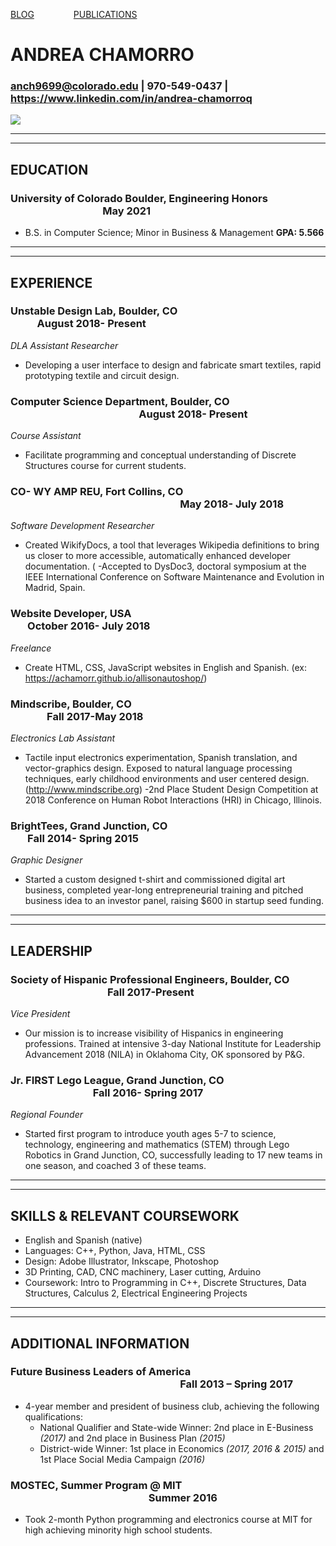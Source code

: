 [BLOG](https://achamorr.github.io/blog/)  &nbsp;&nbsp;&nbsp;&nbsp;&nbsp;&nbsp;&nbsp;&nbsp;&nbsp;&nbsp;&nbsp;&nbsp;&nbsp;&nbsp;  [PUBLICATIONS](https://achamorr.github.io/blog/)

<script>
  (function (w,i,d,g,e,t,s) {w[d] = w[d]||[];t= i.createElement(g);
    t.async=1;t.src=e;s=i.getElementsByTagName(g)[0];s.parentNode.insertBefore(t, s);
  })(window, document, '_gscq','script','//widgets.getsitecontrol.com/131342/script.js');
</script>


# ANDREA CHAMORRO

### anch9699@colorado.edu | 970-549-0437 | https://www.linkedin.com/in/andrea-chamorroq  

![](https://achamorr.github.io/eportfolio/22.JPG)

----
****

## EDUCATION
### University of Colorado Boulder, Engineering Honors	&nbsp;&nbsp;&nbsp;&nbsp;&nbsp;&nbsp;&nbsp;&nbsp;&nbsp;&nbsp;&nbsp;&nbsp;&nbsp;&nbsp;&nbsp;&nbsp;&nbsp;&nbsp;&nbsp;&nbsp; &nbsp;&nbsp;&nbsp;&nbsp;&nbsp;&nbsp;&nbsp;&nbsp;&nbsp;&nbsp;&nbsp;&nbsp;&nbsp;&nbsp;&nbsp;&nbsp;&nbsp;&nbsp;&nbsp;&nbsp;&nbsp;&nbsp;&nbsp;&nbsp;&nbsp;&nbsp;&nbsp;&nbsp;&nbsp;&nbsp;&nbsp;&nbsp;&nbsp;&nbsp;&nbsp;&nbsp;&nbsp; May 2021
- B.S. in Computer Science; Minor in Business & Management	                    **GPA: 5.566**

----
****

## EXPERIENCE
### Unstable Design Lab, Boulder, CO  &nbsp;&nbsp;&nbsp;&nbsp;&nbsp;&nbsp;&nbsp;&nbsp;&nbsp;&nbsp;&nbsp;&nbsp;&nbsp;&nbsp;&nbsp;&nbsp;&nbsp;&nbsp;&nbsp;&nbsp;&nbsp;&nbsp;&nbsp;&nbsp;&nbsp;&nbsp;&nbsp;&nbsp;&nbsp;&nbsp;&nbsp;&nbsp;&nbsp;&nbsp;&nbsp;&nbsp;&nbsp;&nbsp;&nbsp;&nbsp;&nbsp;&nbsp;&nbsp;&nbsp;&nbsp;&nbsp;&nbsp;&nbsp;&nbsp;&nbsp;&nbsp;&nbsp;&nbsp;&nbsp;&nbsp;&nbsp; &nbsp;&nbsp;&nbsp;&nbsp;&nbsp;&nbsp; &nbsp;&nbsp;&nbsp; August 2018- Present
_DLA Assistant Researcher_
- Developing a user interface to design and fabricate smart textiles, rapid prototyping textile and circuit design. 


### Computer Science Department, Boulder, CO	&nbsp;&nbsp;&nbsp;&nbsp;&nbsp;&nbsp;&nbsp;&nbsp;&nbsp;&nbsp;&nbsp;&nbsp;&nbsp;&nbsp;&nbsp;&nbsp;&nbsp;&nbsp;&nbsp;&nbsp;&nbsp;&nbsp;&nbsp;&nbsp;&nbsp;&nbsp;&nbsp;&nbsp;&nbsp;&nbsp;&nbsp;&nbsp;&nbsp;&nbsp;&nbsp;&nbsp;&nbsp;&nbsp;&nbsp;&nbsp;&nbsp;&nbsp;&nbsp;&nbsp;&nbsp;&nbsp;&nbsp;&nbsp; &nbsp;&nbsp;&nbsp; August 2018- Present
_Course Assistant_
- Facilitate programming and conceptual understanding of Discrete Structures course for current students. 


### CO- WY AMP REU, Fort Collins, CO	 &nbsp;&nbsp;&nbsp;&nbsp;&nbsp;&nbsp;&nbsp;&nbsp;&nbsp;&nbsp;&nbsp;&nbsp;&nbsp;&nbsp;&nbsp;&nbsp;&nbsp;&nbsp;&nbsp;&nbsp;&nbsp;&nbsp;&nbsp;&nbsp;&nbsp;&nbsp;&nbsp;&nbsp;&nbsp;&nbsp;&nbsp;&nbsp;&nbsp;&nbsp;&nbsp;&nbsp;&nbsp;&nbsp;&nbsp;&nbsp;&nbsp;&nbsp;&nbsp;&nbsp;&nbsp;&nbsp;&nbsp;&nbsp;&nbsp;&nbsp;&nbsp;&nbsp;&nbsp;&nbsp;&nbsp;&nbsp;&nbsp;&nbsp;&nbsp;&nbsp;&nbsp;&nbsp; &nbsp;&nbsp;&nbsp;&nbsp;&nbsp;&nbsp; May 2018- July 2018
_Software Development Researcher_	
- Created WikifyDocs, a tool that leverages Wikipedia definitions to bring us closer to more accessible, automatically enhanced developer documentation. (
  -Accepted to DysDoc3, doctoral symposium at the IEEE International Conference on Software Maintenance and Evolution in Madrid, Spain. 


### Website Developer, USA	 &nbsp;&nbsp;&nbsp;&nbsp;&nbsp;&nbsp;&nbsp;&nbsp;&nbsp;&nbsp;&nbsp;&nbsp;&nbsp;&nbsp;&nbsp;&nbsp;&nbsp;&nbsp;&nbsp;&nbsp;&nbsp;&nbsp;&nbsp;&nbsp;&nbsp;&nbsp;&nbsp;&nbsp;&nbsp;&nbsp;&nbsp;&nbsp;&nbsp;&nbsp;&nbsp;&nbsp;&nbsp;&nbsp;&nbsp;&nbsp;&nbsp;&nbsp;&nbsp;&nbsp;&nbsp;&nbsp;&nbsp;&nbsp;&nbsp;&nbsp;&nbsp;&nbsp;&nbsp;&nbsp;&nbsp;&nbsp;&nbsp;&nbsp;&nbsp;&nbsp;&nbsp;&nbsp; &nbsp;&nbsp;&nbsp;&nbsp;&nbsp;&nbsp; &nbsp;&nbsp;&nbsp;&nbsp;&nbsp;&nbsp; &nbsp;&nbsp;&nbsp;&nbsp;&nbsp;&nbsp;  October 2016- July 2018
_Freelance_	
- Create HTML, CSS, JavaScript websites in English and Spanish. (ex: https://achamorr.github.io/allisonautoshop/) 
 
 
### Mindscribe, Boulder, CO &nbsp;&nbsp;&nbsp;&nbsp;&nbsp;&nbsp;&nbsp;&nbsp;&nbsp;&nbsp;&nbsp;&nbsp;&nbsp;&nbsp;&nbsp;&nbsp;&nbsp;&nbsp;&nbsp;&nbsp; &nbsp;&nbsp;&nbsp;&nbsp;&nbsp;&nbsp;&nbsp;&nbsp;&nbsp;&nbsp;&nbsp;&nbsp;&nbsp;&nbsp;&nbsp;&nbsp;&nbsp;&nbsp;&nbsp;&nbsp;&nbsp;&nbsp;&nbsp;&nbsp;&nbsp;&nbsp;&nbsp;&nbsp;&nbsp;&nbsp;&nbsp;&nbsp;&nbsp;&nbsp;&nbsp;&nbsp;&nbsp;&nbsp;&nbsp;&nbsp;&nbsp;&nbsp; &nbsp;&nbsp;&nbsp;&nbsp;&nbsp;&nbsp; &nbsp;&nbsp;&nbsp;&nbsp;&nbsp;&nbsp; &nbsp;&nbsp;&nbsp;&nbsp;&nbsp;&nbsp; &nbsp;&nbsp;&nbsp; &nbsp;&nbsp;&nbsp; Fall 2017-May 2018
_Electronics Lab Assistant_	
- Tactile input electronics experimentation, Spanish translation, and vector-graphics design. Exposed to natural language processing techniques, early childhood environments and user centered design. (http://www.mindscribe.org)
  -2nd Place Student Design Competition at 2018 Conference on Human Robot Interactions (HRI) in Chicago, Illinois.


### BrightTees, Grand Junction, CO	 &nbsp;&nbsp;&nbsp;&nbsp;&nbsp;&nbsp;&nbsp;&nbsp;&nbsp;&nbsp;&nbsp;&nbsp;&nbsp;&nbsp;&nbsp;&nbsp;&nbsp;&nbsp;&nbsp;&nbsp; &nbsp;&nbsp;&nbsp;&nbsp;&nbsp;&nbsp;&nbsp;&nbsp;&nbsp;&nbsp;&nbsp;&nbsp;&nbsp;&nbsp;&nbsp;&nbsp;&nbsp;&nbsp;&nbsp;&nbsp;&nbsp;&nbsp;&nbsp;&nbsp;&nbsp;&nbsp;&nbsp;&nbsp;&nbsp;&nbsp;&nbsp;&nbsp;&nbsp;&nbsp;&nbsp;&nbsp;&nbsp;&nbsp;&nbsp;&nbsp;&nbsp;&nbsp; &nbsp;&nbsp;&nbsp;&nbsp;&nbsp;&nbsp; Fall 2014- Spring 2015
_Graphic Designer_ 
- Started a custom designed t-shirt and commissioned digital art business, completed year-long entrepreneurial training and pitched business idea to an investor panel, raising $600 in startup seed funding. 

----
****

## LEADERSHIP
### Society of Hispanic Professional Engineers, Boulder, CO	&nbsp;&nbsp;&nbsp;&nbsp;&nbsp;&nbsp;&nbsp;&nbsp;&nbsp;&nbsp;&nbsp;&nbsp;&nbsp;&nbsp;&nbsp;&nbsp;&nbsp;&nbsp;&nbsp;&nbsp;&nbsp;&nbsp;&nbsp;&nbsp;&nbsp;&nbsp;&nbsp;&nbsp;&nbsp;&nbsp;&nbsp;&nbsp;&nbsp;&nbsp;&nbsp;&nbsp;&nbsp;&nbsp;&nbsp; Fall 2017-Present
_Vice President_									 
- Our mission is to increase visibility of Hispanics in engineering professions. Trained at intensive 3-day National Institute for Leadership Advancement 2018 (NILA) in Oklahoma City, OK sponsored by P&G. 

### Jr. FIRST Lego League, Grand Junction, CO 	&nbsp;&nbsp;&nbsp;&nbsp;&nbsp;&nbsp;&nbsp;&nbsp;&nbsp;&nbsp;&nbsp;&nbsp;&nbsp;&nbsp;&nbsp;&nbsp;&nbsp;&nbsp;&nbsp;&nbsp; &nbsp;&nbsp;&nbsp;&nbsp;&nbsp;&nbsp;&nbsp;&nbsp;&nbsp;&nbsp;&nbsp;&nbsp;&nbsp;&nbsp;&nbsp;&nbsp;&nbsp;&nbsp;&nbsp;&nbsp;&nbsp;&nbsp;&nbsp;&nbsp;&nbsp;&nbsp;&nbsp;&nbsp;&nbsp; &nbsp;&nbsp;&nbsp; Fall 2016- Spring 2017
_Regional Founder_											
- Started first program to introduce youth ages 5-7 to science, technology, engineering and mathematics (STEM) through Lego Robotics in Grand Junction, CO, successfully leading to 17 new teams in one season, and coached 3 of these teams.

----
****

## SKILLS & RELEVANT COURSEWORK
- English and Spanish (native)
- Languages: C++, Python, Java, HTML, CSS
- Design: Adobe Illustrator, Inkscape, Photoshop
- 3D Printing, CAD, CNC machinery, Laser cutting, Arduino
- Coursework: Intro to Programming in C++, Discrete Structures, Data Structures, Calculus 2, Electrical Engineering Projects

----
****

## ADDITIONAL INFORMATION 
### Future Business Leaders of America	 &nbsp;&nbsp;&nbsp;&nbsp;&nbsp;&nbsp;&nbsp;&nbsp;&nbsp;&nbsp;&nbsp;&nbsp;&nbsp;&nbsp;&nbsp;&nbsp;&nbsp;&nbsp;&nbsp;&nbsp;&nbsp;&nbsp;&nbsp;&nbsp;&nbsp;&nbsp;&nbsp;&nbsp;&nbsp;&nbsp;&nbsp;&nbsp;&nbsp;&nbsp;&nbsp;&nbsp;&nbsp;&nbsp;&nbsp;&nbsp;&nbsp;&nbsp;&nbsp;&nbsp;&nbsp;&nbsp;&nbsp;&nbsp;&nbsp;&nbsp;&nbsp;&nbsp;&nbsp;&nbsp;&nbsp;&nbsp;&nbsp;&nbsp;&nbsp;&nbsp;&nbsp;&nbsp; &nbsp;&nbsp;&nbsp;&nbsp;&nbsp;&nbsp; Fall 2013 – Spring 2017
- 4-year member and president of business club, achieving the following qualifications: 
  - National Qualifier and State-wide Winner: 2nd place in E-Business _(2017)_ and 2nd place in Business Plan _(2015)_
  - District-wide Winner: 1st place in Economics _(2017, 2016 & 2015)_ and 1st Place Social Media Campaign _(2016)_

### MOSTEC, Summer Program @ MIT	&nbsp;&nbsp;&nbsp;&nbsp;&nbsp;&nbsp;&nbsp;&nbsp;&nbsp;&nbsp;&nbsp;&nbsp;&nbsp;&nbsp;&nbsp;&nbsp;&nbsp;&nbsp;&nbsp;&nbsp; &nbsp;&nbsp;&nbsp;&nbsp;&nbsp;&nbsp;&nbsp;&nbsp;&nbsp;&nbsp;&nbsp;&nbsp;&nbsp;&nbsp;&nbsp;&nbsp;&nbsp;&nbsp;&nbsp;&nbsp;&nbsp;&nbsp;&nbsp;&nbsp;&nbsp;&nbsp;&nbsp;&nbsp;&nbsp;&nbsp;&nbsp;&nbsp;&nbsp;&nbsp;&nbsp;&nbsp;&nbsp;&nbsp;&nbsp;&nbsp;&nbsp;&nbsp; &nbsp;&nbsp;&nbsp;&nbsp;&nbsp;&nbsp; &nbsp;&nbsp;&nbsp;&nbsp;&nbsp;&nbsp;   Summer 2016
- Took 2-month Python programming and electronics course at MIT for high achieving minority high school students. 



